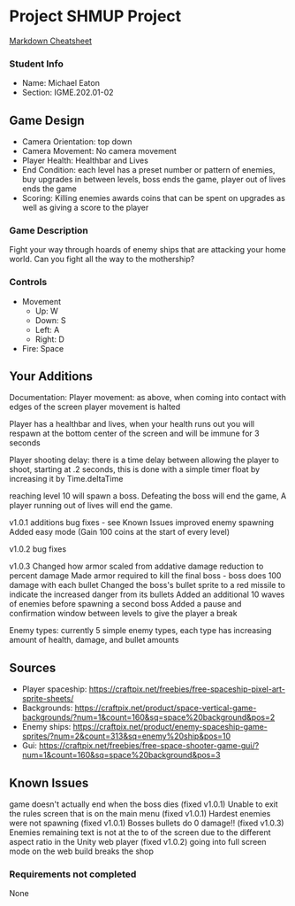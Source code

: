 # Project SHMUP Project

[Markdown Cheatsheet](https://github.com/adam-p/markdown-here/wiki/Markdown-Here-Cheatsheet)

### Student Info

-   Name: Michael Eaton
-   Section: IGME.202.01-02

## Game Design

-   Camera Orientation: top down
-   Camera Movement: No camera movement
-   Player Health: Healthbar and Lives
-   End Condition: each level has a preset number or pattern of enemies, buy upgrades in between levels,
		boss ends the game, player out of lives ends the game
-   Scoring: Killing enemies awards coins that can be spent on upgrades as well as giving a score to the player

### Game Description

Fight your way through hoards of enemy ships that are attacking your home world. Can you fight all the way to the mothership? 

### Controls

-   Movement
    -   Up: W
    -   Down: S 
    -   Left: A
    -   Right: D
-   Fire: Space

## Your Additions

Documentation:
Player movement: as above, when coming into contact with edges of the screen player movement is halted

Player has a healthbar and lives, when your health runs out you will respawn at the bottom center of the screen and will be immune for 3 seconds

Player shooting delay: there is a time delay between allowing the player to shoot, starting at .2 seconds, this is done with a simple timer float by increasing it by Time.deltaTime

reaching level 10 will spawn a boss. Defeating the boss will end the game, A player running out of lives will end the game.

v1.0.1 additions
bug fixes - see Known Issues
improved enemy spawning
Added easy mode (Gain 100 coins at the start of every level)

v1.0.2
bug fixes

v1.0.3
Changed how armor scaled from addative damage reduction to percent damage
Made armor required to kill the final boss - boss does 100 damage with each bullet
Changed the boss's bullet sprite to a red missile to indicate the increased danger from its bullets
Added an additional 10 waves of enemies before spawning a second boss
Added a pause and confirmation window between levels to give the player a break

Enemy types:
currently 5 simple enemy types, each type has increasing amount of health, damage, and bullet amounts

## Sources

-   Player spaceship: https://craftpix.net/freebies/free-spaceship-pixel-art-sprite-sheets/
-   Backgrounds: https://craftpix.net/product/space-vertical-game-backgrounds/?num=1&count=160&sq=space%20background&pos=2
-   Enemy ships: https://craftpix.net/product/enemy-spaceship-game-sprites/?num=2&count=313&sq=enemy%20ship&pos=10
-   Gui: https://craftpix.net/freebies/free-space-shooter-game-gui/?num=1&count=160&sq=space%20background&pos=3

## Known Issues

game doesn't actually end when the boss dies (fixed v1.0.1)
Unable to exit the rules screen that is on the main menu (fixed v1.0.1)
Hardest enemies were not spawning (fixed v1.0.1)
Bosses bullets do 0 damage!! (fixed v1.0.3)
Enemies remaining text is not at the to of the screen due to the different aspect ratio in the Unity web player (fixed v1.0.2)
going into full screen mode on the web build breaks the shop

### Requirements not completed

None

